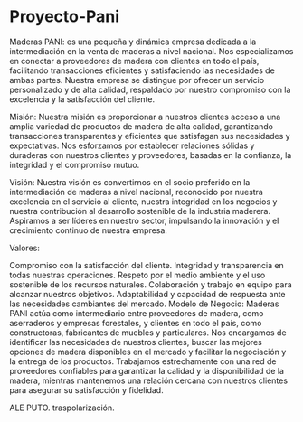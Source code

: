 # Proyecto-Pani
Maderas PANI: es una pequeña y dinámica empresa dedicada a la intermediación en la venta de maderas a nivel nacional. Nos especializamos en conectar a proveedores de madera con clientes en todo el país, facilitando transacciones eficientes y satisfaciendo las necesidades de ambas partes. Nuestra empresa se distingue por ofrecer un servicio personalizado y de alta calidad, respaldado por nuestro compromiso con la excelencia y la satisfacción del cliente.

Misión:
Nuestra misión es proporcionar a nuestros clientes acceso a una amplia variedad de productos de madera de alta calidad, garantizando transacciones transparentes y eficientes que satisfagan sus necesidades y expectativas. Nos esforzamos por establecer relaciones sólidas y duraderas con nuestros clientes y proveedores, basadas en la confianza, la integridad y el compromiso mutuo.

Visión:
Nuestra visión es convertirnos en el socio preferido en la intermediación de maderas a nivel nacional, reconocido por nuestra excelencia en el servicio al cliente, nuestra integridad en los negocios y nuestra contribución al desarrollo sostenible de la industria maderera. Aspiramos a ser líderes en nuestro sector, impulsando la innovación y el crecimiento continuo de nuestra empresa.

Valores:

Compromiso con la satisfacción del cliente.
Integridad y transparencia en todas nuestras operaciones.
Respeto por el medio ambiente y el uso sostenible de los recursos naturales.
Colaboración y trabajo en equipo para alcanzar nuestros objetivos.
Adaptabilidad y capacidad de respuesta ante las necesidades cambiantes del mercado.
Modelo de Negocio:
Maderas PANI actúa como intermediario entre proveedores de madera, como aserraderos y empresas forestales, y clientes en todo el país, como constructoras, fabricantes de muebles y particulares. Nos encargamos de identificar las necesidades de nuestros clientes, buscar las mejores opciones de madera disponibles en el mercado y facilitar la negociación y la entrega de los productos. Trabajamos estrechamente con una red de proveedores confiables para garantizar la calidad y la disponibilidad de la madera, mientras mantenemos una relación cercana con nuestros clientes para asegurar su satisfacción y fidelidad.

ALE PUTO.
traspolarización.